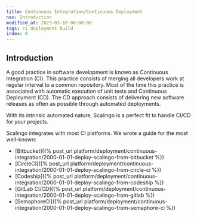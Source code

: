 ```yaml
---
title: Continuous Integration/Continuous Deployment
nav: Introduction
modified_at: 2023-03-10 00:00:00
tags: ci deployment build
index: 0
---
```


## Introduction

A good practice in software development is known as Continuous Integration (CI).
This practice consists of merging all developers work at regular interval to a
common repository. Most of the time this practice is associated with automatic
execution of unit tests and Continuous Deployment (CD). The CD approach consists
of delivering new software releases as often as possible through automated
deployments.

With its intrinsic automated nature, Scalingo is a perfect fit to handle CI/CD
for your projects.

Scalingo integrates with most CI platforms. We wrote a guide for the most
well-known:

- [Bitbucket]({% post_url platform/deployment/continuous-integration/2000-01-01-deploy-scalingo-from-bitbucket %})
- [CircleCI]({% post_url platform/deployment/continuous-integration/2000-01-01-deploy-scalingo-from-circle-ci %})
- [Codeship]({% post_url platform/deployment/continuous-integration/2000-01-01-deploy-scalingo-from-codeship %})
- [GitLab CI/CD]({% post_url platform/deployment/continuous-integration/2000-01-01-deploy-scalingo-from-gitlab %})
- [SemaphoreCI]({% post_url platform/deployment/continuous-integration/2000-01-01-deploy-scalingo-from-semaphore-ci %})
